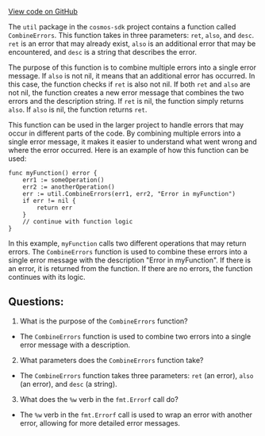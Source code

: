 [View code on GitHub](https://github.com/cosmos/cosmos-sdk.git/internal/util.go)

The `util` package in the `cosmos-sdk` project contains a function called `CombineErrors`. This function takes in three parameters: `ret`, `also`, and `desc`. `ret` is an error that may already exist, `also` is an additional error that may be encountered, and `desc` is a string that describes the error.

The purpose of this function is to combine multiple errors into a single error message. If `also` is not nil, it means that an additional error has occurred. In this case, the function checks if `ret` is also not nil. If both `ret` and `also` are not nil, the function creates a new error message that combines the two errors and the description string. If `ret` is nil, the function simply returns `also`. If `also` is nil, the function returns `ret`.

This function can be used in the larger project to handle errors that may occur in different parts of the code. By combining multiple errors into a single error message, it makes it easier to understand what went wrong and where the error occurred. Here is an example of how this function can be used:

```
func myFunction() error {
    err1 := someOperation()
    err2 := anotherOperation()
    err := util.CombineErrors(err1, err2, "Error in myFunction")
    if err != nil {
        return err
    }
    // continue with function logic
}
```

In this example, `myFunction` calls two different operations that may return errors. The `CombineErrors` function is used to combine these errors into a single error message with the description "Error in myFunction". If there is an error, it is returned from the function. If there are no errors, the function continues with its logic.
## Questions: 
 1. What is the purpose of the `CombineErrors` function?
- The `CombineErrors` function is used to combine two errors into a single error message with a description.

2. What parameters does the `CombineErrors` function take?
- The `CombineErrors` function takes three parameters: `ret` (an error), `also` (an error), and `desc` (a string).

3. What does the `%w` verb in the `fmt.Errorf` call do?
- The `%w` verb in the `fmt.Errorf` call is used to wrap an error with another error, allowing for more detailed error messages.